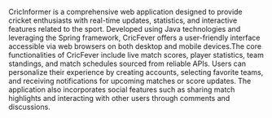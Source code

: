 CricInformer is a comprehensive web application designed to provide cricket enthusiasts with real-time updates, 
statistics, and interactive features related to the sport. Developed using Java technologies and leveraging the 
Spring framework, CricFever offers a user-friendly interface accessible via web browsers on both desktop and 
mobile devices.The core functionalities of CricFever include live match scores, player statistics, team 
standings, and match schedules sourced from reliable APIs. Users can personalize their experience by creating 
accounts, selecting favorite teams, and receiving notifications for upcoming matches or score updates. The 
application also incorporates social features such as sharing match highlights and interacting with other users 
through comments and discussions. 
